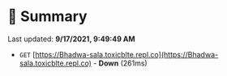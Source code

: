 # 📖 Summary
Last updated: **9/17/2021, 9:49:49 AM**

- `GET` [https://Bhadwa-sala.toxicblte.repl.co](https://Bhadwa-sala.toxicblte.repl.co) - **Down** (261ms)
